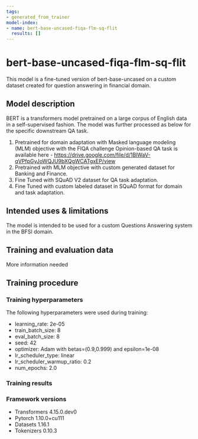 ```yaml
---
tags:
- generated_from_trainer
model-index:
- name: bert-base-uncased-fiqa-flm-sq-flit
  results: []
---
```


<!-- This model card has been generated automatically according to the information the Trainer had access to. You
should probably proofread and complete it, then remove this comment. -->

# bert-base-uncased-fiqa-flm-sq-flit


This model is a fine-tuned version of bert-base-uncased on a custom dataset created for question answering in 
financial domain.

## Model description

BERT is a transformers model pretrained on a large corpus of English data in a self-supervised fashion. 
The model was further processed as below for the specific downstream QA task.
1. Pretrained for domain adaptation with Masked language modeling (MLM) objective with
the FIQA challenge Opinion-based QA task is available here - https://drive.google.com/file/d/1BlWaV-qVPfpGyJoWQJU9bXQgWCATgxEP/view
2. Pretrained with MLM objective with custom generated dataset for Banking and Finance.
3. Fine Tuned with SQuAD V2 dataset for QA task adaptation.
4. Fine Tuned with custom labeled dataset in SQuAD format for domain and task adaptation.

## Intended uses & limitations

The model is intended to be used for a custom Questions Answering system in the BFSI domain.

## Training and evaluation data

More information needed

## Training procedure

### Training hyperparameters

The following hyperparameters were used during training:
- learning_rate: 2e-05
- train_batch_size: 8
- eval_batch_size: 8
- seed: 42
- optimizer: Adam with betas=(0.9,0.999) and epsilon=1e-08
- lr_scheduler_type: linear
- lr_scheduler_warmup_ratio: 0.2
- num_epochs: 2.0

### Training results



### Framework versions

- Transformers 4.15.0.dev0
- Pytorch 1.10.0+cu111
- Datasets 1.16.1
- Tokenizers 0.10.3
